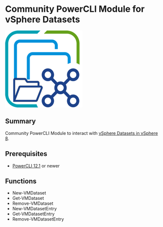 # Community PowerCLI Module for vSphere Datasets

![](vsphere-datasets-icon.png)

## Summary

Community PowerCLI Module to interact with [vSphere Datasets in vSphere 8](https://williamlam.com/2022/09/vsphere-datasets-new-virtual-machine-metadata-service-in-vsphere-8.html).

## Prerequisites
* [PowerCLI 12.1](https://code.vmware.com/web/tool/12.1.0/vmware-powercli) or newer

## Functions

* New-VMDataset
* Get-VMDataset
* Remove-VMDataset
* New-VMDatasetEntry
* Get-VMDatasetEntry
* Remove-VMDatasetEntry